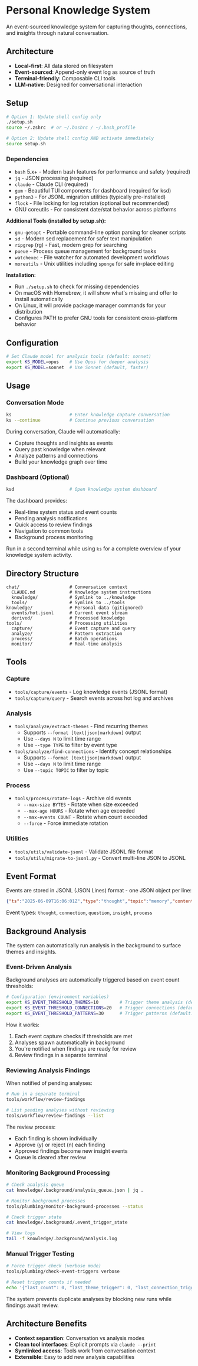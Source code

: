 # Personal Knowledge System

An event-sourced knowledge system for capturing thoughts, connections, and insights through natural conversation.

## Architecture

- **Local-first**: All data stored on filesystem
- **Event-sourced**: Append-only event log as source of truth
- **Terminal-friendly**: Composable CLI tools
- **LLM-native**: Designed for conversational interaction

## Setup

```bash
# Option 1: Update shell config only
./setup.sh
source ~/.zshrc  # or ~/.bashrc / ~/.bash_profile

# Option 2: Update shell config AND activate immediately
source setup.sh
```

### Dependencies

- `bash` 5.x+ - Modern bash features for performance and safety (required)
- `jq` - JSON processing (required)
- `claude` - Claude CLI (required) 
- `gum` - Beautiful TUI components for dashboard (required for ksd)
- `python3` - For JSONL migration utilities (typically pre-installed)
- `flock` - File locking for log rotation (optional but recommended)
- GNU coreutils - For consistent date/stat behavior across platforms

**Additional Tools (installed by setup.sh):**
- `gnu-getopt` - Portable command-line option parsing for cleaner scripts
- `sd` - Modern sed replacement for safer text manipulation
- `ripgrep` (rg) - Fast, modern grep for searching
- `pueue` - Process queue management for background tasks
- `watchexec` - File watcher for automated development workflows
- `moreutils` - Unix utilities including `sponge` for safe in-place editing

**Installation:**
- Run `./setup.sh` to check for missing dependencies
- On macOS with Homebrew, it will show what's missing and offer to install automatically
- On Linux, it will provide package manager commands for your distribution
- Configures PATH to prefer GNU tools for consistent cross-platform behavior

## Configuration

```bash
# Set Claude model for analysis tools (default: sonnet)
export KS_MODEL=opus    # Use Opus for deeper analysis
export KS_MODEL=sonnet  # Use Sonnet (default, faster)
```

## Usage

### Conversation Mode
```bash
ks                      # Enter knowledge capture conversation
ks --continue           # Continue previous conversation
```

During conversation, Claude will automatically:
- Capture thoughts and insights as events
- Query past knowledge when relevant
- Analyze patterns and connections
- Build your knowledge graph over time

### Dashboard (Optional)
```bash
ksd                     # Open knowledge system dashboard
```

The dashboard provides:
- Real-time system status and event counts
- Pending analysis notifications
- Quick access to review findings
- Navigation to common tools
- Background process monitoring

Run in a second terminal while using `ks` for a complete overview of your knowledge system activity.

## Directory Structure

```
chat/                   # Conversation context
  CLAUDE.md             # Knowledge system instructions
  knowledge/            # Symlink to ../knowledge
  tools/                # Symlink to ../tools
knowledge/              # Personal data (gitignored)
  events/hot.jsonl      # Current event stream
  derived/              # Processed knowledge
tools/                  # Processing utilities
  capture/              # Event capture and query
  analyze/              # Pattern extraction
  process/              # Batch operations
  monitor/              # Real-time analysis
```

## Tools

### Capture
- `tools/capture/events` - Log knowledge events (JSONL format)
- `tools/capture/query` - Search events across hot log and archives

### Analysis  
- `tools/analyze/extract-themes` - Find recurring themes
  - Supports `--format [text|json|markdown]` output
  - Use `--days N` to limit time range
  - Use `--type TYPE` to filter by event type
- `tools/analyze/find-connections` - Identify concept relationships
  - Supports `--format [text|json|markdown]` output
  - Use `--days N` to limit time range
  - Use `--topic TOPIC` to filter by topic

### Process
- `tools/process/rotate-logs` - Archive old events
  - `--max-size BYTES` - Rotate when size exceeded
  - `--max-age HOURS` - Rotate when age exceeded
  - `--max-events COUNT` - Rotate when count exceeded
  - `--force` - Force immediate rotation

### Utilities
- `tools/utils/validate-jsonl` - Validate JSONL file format
- `tools/utils/migrate-to-jsonl.py` - Convert multi-line JSON to JSONL

## Event Format

Events are stored in JSONL (JSON Lines) format - one JSON object per line:

```json
{"ts":"2025-06-09T16:06:01Z","type":"thought","topic":"memory","content":"Human memory is associative...","metadata":{}}
```

Event types: `thought`, `connection`, `question`, `insight`, `process`

## Background Analysis

The system can automatically run analysis in the background to surface themes and insights.

### Event-Driven Analysis

Background analyses are automatically triggered based on event count thresholds:

```bash
# Configuration (environment variables)
export KS_EVENT_THRESHOLD_THEMES=10        # Trigger theme analysis (default: 10)
export KS_EVENT_THRESHOLD_CONNECTIONS=20   # Trigger connections (default: 20)
export KS_EVENT_THRESHOLD_PATTERNS=30      # Trigger patterns (default: 30)
```

How it works:
1. Each event capture checks if thresholds are met
2. Analyses spawn automatically in background
3. You're notified when findings are ready for review
4. Review findings in a separate terminal

### Reviewing Analysis Findings

When notified of pending analyses:

```bash
# Run in a separate terminal
tools/workflow/review-findings

# List pending analyses without reviewing
tools/workflow/review-findings --list
```

The review process:
- Each finding is shown individually
- Approve (y) or reject (n) each finding
- Approved findings become new insight events
- Queue is cleared after review

### Monitoring Background Processing

```bash
# Check analysis queue
cat knowledge/.background/analysis_queue.json | jq .

# Monitor background processes
tools/plumbing/monitor-background-processes --status

# Check trigger state
cat knowledge/.background/.event_trigger_state

# View logs
tail -f knowledge/.background/analysis.log
```

### Manual Trigger Testing

```bash
# Force trigger check (verbose mode)
tools/plumbing/check-event-triggers verbose

# Reset trigger counts if needed
echo '{"last_count": 0, "last_theme_trigger": 0, "last_connection_trigger": 0, "last_pattern_trigger": 0, "last_check": "2025-01-01T00:00:00Z"}' > knowledge/.background/.event_trigger_state
```

The system prevents duplicate analyses by blocking new runs while findings await review.

## Architecture Benefits

- **Context separation**: Conversation vs analysis modes
- **Clean tool interfaces**: Explicit prompts via `claude --print`
- **Symlinked access**: Tools work from conversation context
- **Extensible**: Easy to add new analysis capabilities